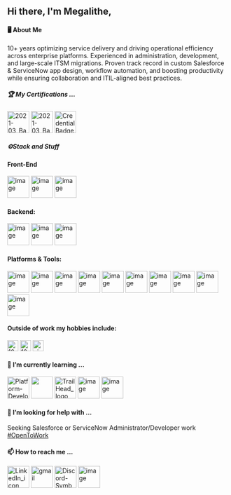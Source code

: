 ## Hi there, I'm Megalithe,

<h4>🖥️ About Me</h4>
<div>   
  10+ years optimizing service delivery and driving operational efficiency across enterprise platforms. Experienced in administration, development, and large-scale ITSM migrations.
  Proven track record in custom Salesforce & ServiceNow app design, workflow automation, and boosting productivity while ensuring collaboration and ITIL-aligned best practices.

<h5>🏆 My Certifications ... </h5>
  <a href="https://trailhead.salesforce.com/en/credentials/verification/"><img height="50" alt="2021-03_Badge_SF-Certified_Administrator_High-Res" src="https://github.com/user-attachments/assets/589bd6e7-5ec0-4abf-b954-8f9dfca73c24"/></a>
  <a href="https://trailhead.salesforce.com/en/credentials/verification/"><img height="50" alt="2021-03_Badge_SF-Certified_Platform-App-Builder_High-Res" src="https://github.com/user-attachments/assets/dcee6e38-b30d-4eed-9f15-4fdace093d0f"/></a>
  <a href="https://partnerportal.service-now.com/partnerhome?id=verify_certificate&_ga=2.11222514.7573508.1738844204-434017776.1736356061"><img width="49" height="50" alt="Credential Badge - Mainline - Certified System Administrator" src="https://github.com/user-attachments/assets/c296b225-a988-4b88-9d78-566777e6ec5e"/></a>
</div>

<h5>⚙️Stack and Stuff </h5>
<h4>Front-End</h4>
<img width="50" height="50" alt="image" src="https://github.com/user-attachments/assets/f7d7b7c9-7fef-426b-b33c-254781d0e802" />
<img width="50" height="50" alt="image" src="https://github.com/user-attachments/assets/c608ed23-49d8-4eab-9a8c-b82e3faba2b5" />
<img width="50" height="50" alt="image" src="https://github.com/user-attachments/assets/3d9a3a83-7043-4fbb-9e10-e59797a54908" />

<h4>Backend:</h4>
<img width="50" height="50" alt="image" src="https://github.com/user-attachments/assets/6458ad78-5a45-4163-adba-8857cafb1b68" />
<img width="50" height="50" alt="image" src="https://github.com/user-attachments/assets/b300ee74-c594-45b7-ac01-a3ea55bb2109" />
<img width="50" height="50" alt="image" src="https://github.com/user-attachments/assets/a63f8aae-8530-4cc4-8956-2daa0620b787" />

<h4>Platforms & Tools:</h4>
<img width="50" height="50" alt="image" src="https://github.com/user-attachments/assets/ca38ec59-a04d-4680-9120-4e9a6a4fbfdf" />
<img width="50" height="50" alt="image" src="https://github.com/user-attachments/assets/97991557-0544-45d7-8569-d3957ec92a64" />
<img width="50" height="50" alt="image" src="https://github.com/user-attachments/assets/16875a6d-5350-45ed-bfa3-8332d5fca800" />
<img width="50" height="50" alt="image" src="https://github.com/user-attachments/assets/be2f427f-4d57-49e6-bbe7-d98ed22630be" />
<img width="50" height="50" alt="image" src="https://github.com/user-attachments/assets/e4e021b5-546c-4b1b-8963-9f48de96a1e3" />
<img width="50" height="50" alt="image" src="https://github.com/user-attachments/assets/bacbf436-7429-4fdb-baa5-49af3fd2458c" />
<img width="50" height="50" alt="image" src="https://github.com/user-attachments/assets/56eecbbe-c1f3-4af2-931f-5a098cefd310" />
<img width="50" height="50" alt="image" src="https://github.com/user-attachments/assets/ea635081-3150-4597-9ec9-9ec9e9b8d71b" />
<img width="50" height="50" alt="image" src="https://github.com/user-attachments/assets/ee8bc76d-753f-434a-89c8-8eca2700abea" />
<img width="50" height="50" alt="image" src="https://github.com/user-attachments/assets/cac19d42-5bed-488b-84e8-f90e249bcd7a" />

  <h4>Outside of work my hobbies include:</h4>
  <a href="https://steamcommunity.com/id/megalithe/"><img height="25" alt="128px-Steam_icon_logo svg" src="https://github.com/user-attachments/assets/e467ded4-cfaf-411d-a493-08344e250297" /></a>
  <a href="https://www.youtube.com/channel/UCztNteKV1DrD_usQ4xYUNvg"><img height="25" alt="128px-Youtube_Music_icon svg" src="https://github.com/user-attachments/assets/4ffc9d1a-b038-400a-9a4f-a6a69687fd7b" /></a>
  <a href="http://www.eightysixedguild.com/"><img height="25" alt="eightysixed-logo" src="https://github.com/user-attachments/assets/a316db00-a143-4b38-8767-b8795644c6fc"/></a>


<h4>🌱 I’m currently learning ...</h4>
<div> 
  <a href="https://trailhead.salesforce.com/en/credentials/platformdeveloperi"><img height="50" alt="Platform-Developer-I" src="https://github.com/user-attachments/assets/149d58bd-001f-4c54-b82c-b8d8579e54a5" /></a>
  <a href="https://www.duolingo.com/profile/GabrielMcGinn"><img height="50" src="https://static.wikia.nocookie.net/duolingo/images/f/f9/Spanish_flag.png/revision/latest/scale-to-width-down/250?cb=20230812204030"></a>
  <a href="https://www.salesforce.com/trailblazer/gabrielmcginn"><img width="49" height="50" alt="TrailHead_logo" src="https://github.com/user-attachments/assets/25a9a368-6310-4885-bb5f-cf122669f9b2"/></a>
  <img width="50" height="50" alt="image" src="https://github.com/user-attachments/assets/322dbd20-6d3f-47cf-83d6-8ad3a824b19f" />
  <img width="50" height="50" alt="image" src="https://github.com/user-attachments/assets/0e35f577-12ea-4317-86d8-4cc1462f5ba3" />
</div>

<h4>🚀 I’m looking for help with ...</h4>
<div>
  Seeking Salesforce or ServiceNow Administrator/Developer work <a href="https://www.linkedin.com/in/gabrielmcginn/">#OpenToWork</a>
</div>

<h4>📫 How to reach me ...</h4>  
<div>
  <a href="https://www.linkedin.com/in/gabrielmcginn/"><img height="50" alt="LinkedIn_icon" src="https://github.com/user-attachments/assets/c98128e3-2999-4242-a716-aae7ab3ad236" /></a>
  <a href="mailto:mcginn.gabriel@gmail.com"><img height="50" alt="gmail" src="https://github.com/user-attachments/assets/10fd980b-f690-46ee-9780-63eb09383c59"/></a> 
  <a href="https://discordapp.com/users/150478123794694145"><img height="50" alt="Discord-Symbol-Blurple" src="https://github.com/user-attachments/assets/c5b825a6-25e7-4cce-86e3-02bc822f47e1"/></a>
  <a href="https://stackexchange.com/users/8512358/gabriel-m?tab=accounts"><img width="50" height="50" alt="image" src="https://github.com/user-attachments/assets/453e15af-8e2b-4900-b867-1952ec20dc90" /></a>
</div>




<!--


**Megalithe/megalithe** is a ✨ _special_ ✨ repository because its `README.md` (this file) appears on your GitHub profile.

Here are some ideas to get you started:

- 🔭 I’m currently working on ...
    - 🌱 I’m currently learning ...
- 👯 I’m looking to collaborate on ...
- 🤔 I’m looking for help with ...
    - 💬 Ask me about ...
    - 📫 How to reach me: ...
- 😄 Pronouns: ...
- ⚡ Fun fact: ...

[![trophy](https://github-profile-trophy.vercel.app/?username=megalithe&theme=onedark)](https://github.com/megalithe/github-profile-trophy)

-->
